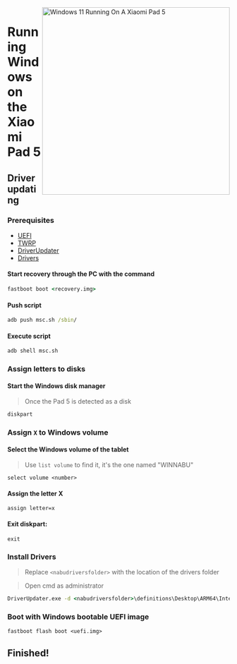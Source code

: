 <img align="right" src="https://raw.githubusercontent.com/erdilS/Port-Windows-11-Xiaomi-Pad-5/main/nabu.png" width="425" alt="Windows 11 Running On A Xiaomi Pad 5">


# Running Windows on the Xiaomi Pad 5

## Driver updating

### Prerequisites

- [UEFI](../../../../releases/1.0)
- [TWRP](../../../../releases/1.0)
- [DriverUpdater](https://github.com/WOA-Project/DriverUpdater/releases/latest)
- [Drivers](https://github.com/map220v/MiPad5-Drivers)

#### Start recovery through the PC with the command

```cmd
fastboot boot <recovery.img>
```

#### Push script

```cmd
adb push msc.sh /sbin/
```

#### Execute script

```cmd
adb shell msc.sh
```

### Assign letters to disks

#### Start the Windows disk manager

> Once the Pad 5 is detected as a disk

```cmd
diskpart
```


### Assign `X` to Windows volume

#### Select the Windows volume of the tablet
> Use `list volume` to find it, it's the one named "WINNABU"

```diskpart
select volume <number>
```

#### Assign the letter X
```diskpart
assign letter=x
```

#### Exit diskpart:
```diskpart
exit
```


### Install Drivers

> Replace `<nabudriversfolder>` with the location of the drivers folder

> Open cmd as administrator


```cmd
DriverUpdater.exe -d <nabudriversfolder>\definitions\Desktop\ARM64\Internal\nabu.txt -r <nabudriversfolder> -p X:
```


### Boot with Windows bootable UEFI image

```
fastboot flash boot <uefi.img>
```

## Finished!
